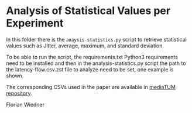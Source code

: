 # Analysis of Statistical Values per Experiment

In this folder there is the `anaysis-statistics.py` script to retrieve statistical values such as Jitter, average, maximum, and standard deviation.

To be able to run the script, the requirements.txt Python3 requirements need to be installed and then in the analysis-statistics.py script the path to the latency-flow.csv.zst file to analyze need to be set, one example is shown.

The corresponding CSVs used in the paper are available in [mediaTUM repository](https://doi.org/10.14459/2025mp1773238).

Florian Wiedner
